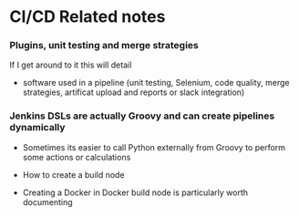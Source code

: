 # CI/CD Related notes

### Plugins, unit testing and merge strategies

If I get around to it this will detail

- software used in a pipeline (unit testing, Selenium, code quality, merge strategies, artificat upload and reports or slack integration)

### Jenkins DSLs are actually Groovy and can create pipelines dynamically

- Sometimes its easier to call Python externally from Groovy to perform some actions or calculations

- How to create a build node

* Creating a Docker in Docker build node is particularly worth documenting
